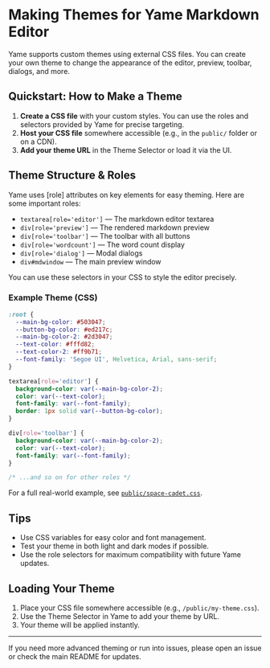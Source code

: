 # Making Themes for Yame Markdown Editor

Yame supports custom themes using external CSS files. You can create your own theme to change the appearance of the editor, preview, toolbar, dialogs, and more.

## Quickstart: How to Make a Theme

1. **Create a CSS file** with your custom styles. You can use the roles and selectors provided by Yame for precise targeting.
2. **Host your CSS file** somewhere accessible (e.g., in the `public/` folder or on a CDN).
3. **Add your theme URL** in the Theme Selector or load it via the UI.

## Theme Structure & Roles

Yame uses [role] attributes on key elements for easy theming. Here are some important roles:

- `textarea[role='editor']` — The markdown editor textarea
- `div[role='preview']` — The rendered markdown preview
- `div[role='toolbar']` — The toolbar with all buttons
- `div[role='wordcount']` — The word count display
- `div[role='dialog']` — Modal dialogs
- `div#mdwindow` — The main preview window

You can use these selectors in your CSS to style the editor precisely.

### Example Theme (CSS)

```css
:root {
  --main-bg-color: #503047;
  --button-bg-color: #ed217c;
  --main-bg-color-2: #2d3047;
  --text-color: #fffd82;
  --text-color-2: #ff9b71;
  --font-family: 'Segoe UI', Helvetica, Arial, sans-serif;
}

textarea[role='editor'] {
  background-color: var(--main-bg-color-2);
  color: var(--text-color);
  font-family: var(--font-family);
  border: 1px solid var(--button-bg-color);
}

div[role='toolbar'] {
  background-color: var(--main-bg-color-2);
  color: var(--text-color);
  font-family: var(--font-family);
}

/* ...and so on for other roles */
```

For a full real-world example, see [`public/space-cadet.css`](public/space-cadet.css).

## Tips
- Use CSS variables for easy color and font management.
- Test your theme in both light and dark modes if possible.
- Use the role selectors for maximum compatibility with future Yame updates.

## Loading Your Theme
1. Place your CSS file somewhere accessible (e.g., `/public/my-theme.css`).
2. Use the Theme Selector in Yame to add your theme by URL.
3. Your theme will be applied instantly.

---

If you need more advanced theming or run into issues, please open an issue or check the main README for updates.
